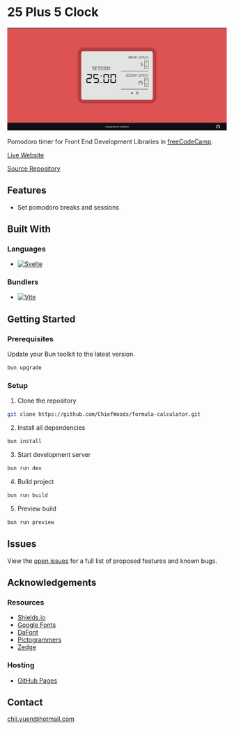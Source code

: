 # 25 Plus 5 Clock

![Screenshot](screenshot.png)

Pomodoro timer for Front End Development Libraries in [freeCodeCamp](https://www.freecodecamp.org/learn/).

[Live Website](https://chiefwoods.github.io/25-plus-5-clock/)

[Source Repository](https://github.com/ChiefWoods/25-plus-5-clock)

## Features

- Set pomodoro breaks and sessions

## Built With

### Languages

- [![Svelte](https://img.shields.io/badge/Svelte-2e2e2e?style=for-the-badge&logo=svelte)](https://svelte.dev/)

### Bundlers

- [![Vite](https://img.shields.io/badge/Vite-ffd028?style=for-the-badge&logo=Vite)](https://vitejs.dev/)

## Getting Started

### Prerequisites

Update your Bun toolkit to the latest version.

```bash
bun upgrade
```

### Setup

1. Clone the repository

```bash
git clone https://github.com/ChiefWoods/formula-calculator.git
```

2. Install all dependencies

```bash
bun install
```

3. Start development server

```bash
bun run dev
```

4. Build project

```bash
bun run build
```

5. Preview build

```bash
bun run preview
```

## Issues

View the [open issues](https://github.com/ChiefWoods/25-plus-5-clock/issues) for a full list of proposed features and known bugs.

## Acknowledgements

### Resources

- [Shields.io](https://shields.io/)
- [Google Fonts](https://fonts.google.com/)
- [DaFont](https://www.dafont.com/)
- [Pictogrammers](https://pictogrammers.com/)
- [Zedge](https://www.zedge.net/)

### Hosting

- [GitHub Pages](https://pages.github.com/)

## Contact

[chii.yuen@hotmail.com](mailto:chii.yuen@hotmail.com)